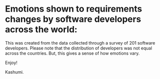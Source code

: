 # Emotions shown to requirements changes by software developers across the world:

This was created from the data collected through a survey of 201 software developers. Please note that the distribution of developers was not equal across the countries. But, this gives a sense of how emotions vary. 

Enjoy!

Kashumi.
